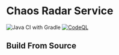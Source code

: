 # Chaos Radar Service

![Java CI with Gradle](https://github.com/loop-breaker/chaos-radar-service/workflows/Java%20CI%20with%20Gradle/badge.svg)
[![CodeQL](https://github.com/loop-breaker/chaos-radar-service/workflows/CodeQL/badge.svg)](https://github.com/loop-breaker/chaos-radar-service/security/code-scanning)

## Build From Source


